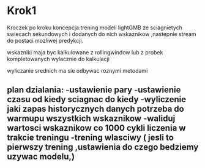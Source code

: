 # Krok1
Kroczek po kroku
koncepcja:trening modeli lightGMB ze sciagnietych swiecach sekundowych i dodanych do nich wskaznikow ,nastepnie stream do postaci mozliwej predykcji.

wskazniki maja byc kalkulowane z rollingwindow lub z probek kompletowanych wylacznie do kalkulacji

wyliczanie srednich ma sie odbywac roznymi metodami

plan dzialania:
-ustawienie pary
-ustawienie czasu od kiedy sciagnac do kiedy
-wyliczenie jaki zapas historycznych danych potrzeba do warmupu wszystkich wskaznikow
-waliduj wartosci wskaznikow co 1000 cykli liczenia w trakcie treningu
-trening wlasciwy ( jesli to pierwszy trening ,ustawienia do czego bedziemy uzywac modelu,)
-



